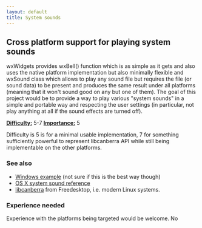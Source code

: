 ```yaml
---
layout: default
title: System sounds
---
```


## Cross platform support for playing system sounds

wxWidgets provides wxBell() function which is as simple as it gets and also uses the native platform implementation but also minimally flexible and wxSound class which allows to play any sound file but requires the file (or sound data) to be present and produces the same result under all platforms (meaning that it won't sound good on any but one of them). The goal of this project would be to provide a way to play various "system sounds" in a simple and portable way and respecting the user settings (in particular, not play anything at all if the sound effects are turned off).

[**Difficulty:**](../project-ratings) 5-7
[**Importance:**](../project-ratings) 5

Difficulty is 5 is for a minimal usable implementation, 7 for something
sufficiently powerful to represent libcanberra API while still being
implementable on the other platforms.

### See also

* [Windows example](http://www.codeproject.com/Articles/2740/Play-Windows-sound-events-defined-in-system-Contro) (not sure if this is the best way though)
* [OS X system sound reference](http://developer.apple.com/library/mac/#documentation/AudioToolbox/Reference/SystemSoundServicesReference/Reference/reference.html)
* [libcanberra](http://developer.gnome.org/libcanberra/) from Freedesktop, i.e. modern Linux systems.


### Experience needed

Experience with the platforms being targeted would be welcome. No 
